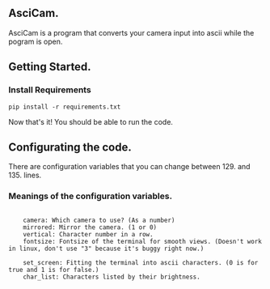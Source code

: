 ## AsciCam.

AsciCam is a program that converts your camera input into ascii while the pogram is open.


## Getting Started.

### Install Requirements

```
pip install -r requirements.txt
```

Now that's it! You should be able to run the code.

## Configurating the code.

There are configuration variables that you can change between 129. and 135. lines.

### Meanings of the configuration variables.

```

    camera: Which camera to use? (As a number)
    mirrored: Mirror the camera. (1 or 0)
    vertical: Character number in a row.
    fontsize: Fontsize of the terminal for smooth views. (Doesn't work in linux, don't use "3" because it's buggy right now.)

    set_screen: Fitting the terminal into ascii characters. (0 is for true and 1 is for false.)
    char_list: Characters listed by their brightness.

```
